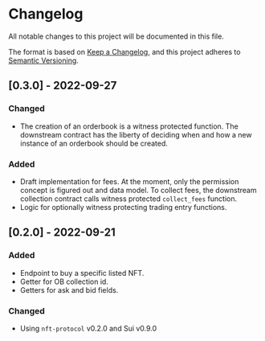 # Changelog

All notable changes to this project will be documented in this file.

The format is based on [Keep a
Changelog](https://keepachangelog.com/en/1.0.0/), and this project adheres to
[Semantic Versioning](https://semver.org/spec/v2.0.0.html).

## [0.3.0] - 2022-09-27

### Changed

- The creation of an orderbook is a witness protected function. The downstream
  contract has the liberty of deciding when and how a new instance of an
  orderbook should be created.

### Added

- Draft implementation for fees. At the moment, only the permission concept is
  figured out and data model. To collect fees, the downstream collection
  contract calls witness protected `collect_fees` function.
- Logic for optionally witness protecting trading entry functions.

## [0.2.0] - 2022-09-21

### Added

- Endpoint to buy a specific listed NFT.
- Getter for OB collection id.
- Getters for ask and bid fields.

### Changed

- Using `nft-protocol` v0.2.0 and Sui v0.9.0
